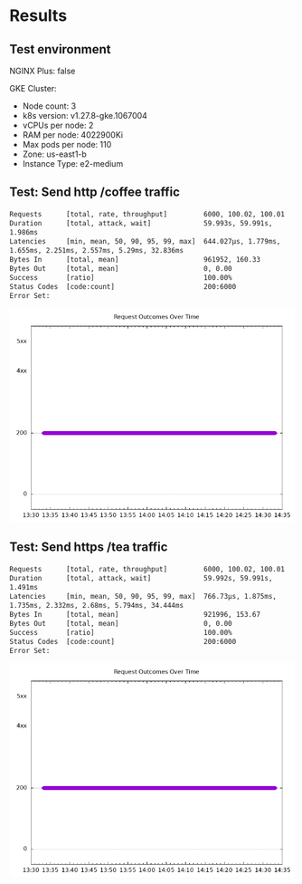 # Results

## Test environment

NGINX Plus: false

GKE Cluster:

- Node count: 3
- k8s version: v1.27.8-gke.1067004
- vCPUs per node: 2
- RAM per node: 4022900Ki
- Max pods per node: 110
- Zone: us-east1-b
- Instance Type: e2-medium

## Test: Send http /coffee traffic

```text
Requests      [total, rate, throughput]         6000, 100.02, 100.01
Duration      [total, attack, wait]             59.993s, 59.991s, 1.986ms
Latencies     [min, mean, 50, 90, 95, 99, max]  644.027µs, 1.779ms, 1.655ms, 2.251ms, 2.557ms, 5.29ms, 32.836ms
Bytes In      [total, mean]                     961952, 160.33
Bytes Out     [total, mean]                     0, 0.00
Success       [ratio]                           100.00%
Status Codes  [code:count]                      200:6000  
Error Set:
```

![http.png](http.png)

## Test: Send https /tea traffic

```text
Requests      [total, rate, throughput]         6000, 100.02, 100.01
Duration      [total, attack, wait]             59.992s, 59.991s, 1.491ms
Latencies     [min, mean, 50, 90, 95, 99, max]  766.73µs, 1.875ms, 1.735ms, 2.332ms, 2.68ms, 5.794ms, 34.444ms
Bytes In      [total, mean]                     921996, 153.67
Bytes Out     [total, mean]                     0, 0.00
Success       [ratio]                           100.00%
Status Codes  [code:count]                      200:6000  
Error Set:
```

![https.png](https.png)
